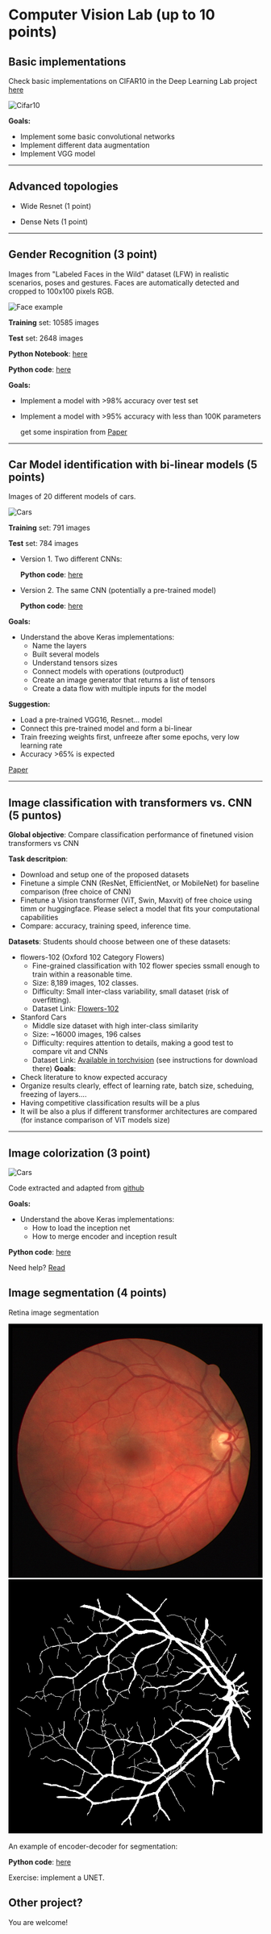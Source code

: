 # Computer Vision Lab (up to 10 points)

## Basic implementations

Check basic implementations on CIFAR10 in the Deep Learning Lab project [here](https://github.com/RParedesPalacios/DeepLearningLab/tree/master/CIFAR/Keras)

![Cifar10](images/cifar10.png)

**Goals:**

* Implement some basic convolutional networks
* Implement different data augmentation
* Implement VGG model

---

## Advanced topologies 

* Wide Resnet  (1 point) 

* Dense Nets   (1 point)


---

## Gender Recognition (3 point)

Images from "Labeled Faces in the Wild" dataset (LFW) in realistic scenarios, poses and gestures. Faces are automatically detected and cropped to 100x100 pixels RGB.


![Face example](images/face.png)


**Training** set: 10585 images

**Test** set: 2648 images 


**Python Notebook**: [here](notebook/gender.ipynb)

**Python code**: [here](src/gender.py)

**Goals:**
* Implement a model with >98% accuracy over test set
* Implement a model with >95% accuracy with less than 100K parameters
  
  get some inspiration from [Paper](https://pdfs.semanticscholar.org/d0eb/3fd1b1750242f3bb39ce9ac27fc8cc7c5af0.pdf)
    

---

## Car Model identification with bi-linear models (5 points)

Images of 20 different models of cars.

![Cars](images/cars.png)

**Training** set: 791 images

**Test** set: 784 images 

* Version 1. Two different CNNs:

  **Python code**: [here](src/cars1.py)

* Version 2. The same CNN (potentially a pre-trained model)

  **Python code**: [here](src/cars2.py)

**Goals:**
* Understand the above Keras implementations:
  * Name the layers
  * Built several models
  * Understand tensors sizes
  * Connect models with operations (outproduct)
  * Create an image generator that returns a list of tensors
  * Create a data flow with multiple inputs for the model

**Suggestion:**
  * Load a pre-trained VGG16, Resnet... model 
  * Connect this pre-trained model and form a bi-linear
  * Train freezing weights first, unfreeze after some epochs, very low learning rate
  * Accuracy >65% is expected 
  
  
[Paper](https://pdfs.semanticscholar.org/3a30/7b7e2e742dd71b6d1ca7fde7454f9ebd2811.pdf)

--------------------------------
## Image classification with transformers vs. CNN (5 puntos)

**Global objective**: Compare classification performance of finetuned vision transformers vs CNN

**Task descritpion**: 
  * Download and setup one of the proposed datasets
  * Finetune a simple CNN  (ResNet, EfficientNet, or MobileNet) for baseline comparison (free choice of CNN)
  * Finetune a Vision transformer (ViT, Swin, Maxvit) of free choice using timm or huggingface. Please select a model that fits your computational capabilities
  * Compare: accuracy, training speed, inference time. 

**Datasets**:
Students should choose between one of these datasets:

  * flowers-102 (Oxford 102 Category Flowers)
    * Fine-grained classification with 102 flower species ssmall enough to train within a reasonable time.
    * Size: 8,189 images, 102 classes.
    * Difficulty: Small inter-class variability, small dataset (risk of overfitting).
    * Dataset Link: [Flowers-102](https://www.robots.ox.ac.uk/~vgg/data/flowers/102)
  * Stanford Cars
    * Middle size dataset with high inter-class similarity
    * Size: ~16000 images, 196 calses
    * Difficulty: requires attention to details, making a good test to compare vit and CNNs
    * Dataset Link: [Available in torchvision](https://pytorch.org/vision/main/generated/torchvision.datasets.StanfordCars.html) (see instructions for download there)
**Goals**:
  * Check literature to know expected accuracy
  * Organize results clearly, effect of learning rate, batch size, scheduing, freezing of layers....
  * Having competitive classification results will be a plus
  * It will be also a plus if different transformer architectures are compared (for instance comparison of ViT models size)


---------------------------------

## Image colorization (3 point)

![Cars](images/color.png)

Code extracted and adapted from [github](https://github.com/emilwallner/Coloring-greyscale-images-in-Keras)

**Goals:**

* Understand the above Keras implementations:
  * How to load the inception net 
  * How to merge encoder and inception result


**Python code**: [here](src/colorization.py)


Need help? [Read](https://blog.floydhub.com/colorizing-b-w-photos-with-neural-networks/)


## Image segmentation (4 points)

Retina image segmentation

![Image](images/retina.png)
![Mask](images/mask.png)

An example of encoder-decoder for segmentation:

**Python code**: [here](src/segmen.py)

Exercise: implement a UNET.


## Other project? 

You are welcome!





















